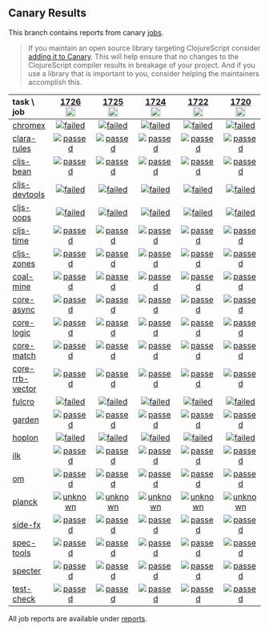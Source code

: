 ## Canary Results

This branch contains reports from canary [jobs](https://github.com/cljs-oss/canary/tree/jobs).

> If you maintain an open source library targeting ClojureScript consider [adding it to Canary](https://github.com/cljs-oss/canary/tree/master#how-to-participate). This will help ensure that no changes to the ClojureScript compiler results in breakage of your project. And if you use a library that is important to you, consider helping the maintainers accomplish this.

[//]: # (begin_overview_table)

| task \ job | <a href="reports/2021/03/23/job-001726-1.10.843-3fdaabed" title="job #1726&#xA;&#xA;job&#xA;&#xA;requested by BinaryAge Bot (@babot) on 2021-03-23T11:08:09Z">1726<br/><img width=20 height=20 src="https://avatars.githubusercontent.com/u/1476765?v=4&s=60"></a> | <a href="reports/2021/03/22/job-001725-1.10.843-3fdaabed" title="job #1725&#xA;&#xA;job&#xA;&#xA;requested by BinaryAge Bot (@babot) on 2021-03-22T11:08:18Z">1725<br/><img width=20 height=20 src="https://avatars.githubusercontent.com/u/1476765?v=4&s=60"></a> | <a href="reports/2021/03/21/job-001724-1.10.843-3fdaabed" title="job #1724&#xA;&#xA;job&#xA;&#xA;requested by BinaryAge Bot (@babot) on 2021-03-21T11:13:28Z">1724<br/><img width=20 height=20 src="https://avatars.githubusercontent.com/u/1476765?v=4&s=60"></a> | <a href="reports/2021/03/19/job-001722-1.10.843-3fdaabed" title="job #1722&#xA;&#xA;job&#xA;&#xA;requested by BinaryAge Bot (@babot) on 2021-03-19T11:10:19Z">1722<br/><img width=20 height=20 src="https://avatars.githubusercontent.com/u/1476765?v=4&s=60"></a> | <a href="reports/2021/03/17/job-001720-1.10.843-3fdaabed" title="job #1720&#xA;&#xA;job&#xA;&#xA;requested by BinaryAge Bot (@babot) on 2021-03-17T11:08:16Z">1720<br/><img width=20 height=20 src="https://avatars.githubusercontent.com/u/1476765?v=4&s=60"></a> | <a href="reports/2021/03/16/job-001719-1.10.839-a1fb2048" title="job #1719&#xA;&#xA;job&#xA;&#xA;requested by BinaryAge Bot (@babot) on 2021-03-16T11:08:22Z">1719<br/><img width=20 height=20 src="https://avatars.githubusercontent.com/u/1476765?v=4&s=60"></a> | <a href="reports/2021/03/15/job-001718-1.10.837-afbc4874" title="job #1718&#xA;&#xA;job&#xA;&#xA;requested by BinaryAge Bot (@babot) on 2021-03-15T11:08:03Z">1718<br/><img width=20 height=20 src="https://avatars.githubusercontent.com/u/1476765?v=4&s=60"></a> | <a href="reports/2021/03/14/job-001717-1.10.837-afbc4874" title="job #1717&#xA;&#xA;job&#xA;&#xA;requested by BinaryAge Bot (@babot) on 2021-03-14T11:08:11Z">1717<br/><img width=20 height=20 src="https://avatars.githubusercontent.com/u/1476765?v=4&s=60"></a> | <a href="reports/2021/03/13/job-001716-1.10.837-afbc4874" title="job #1716&#xA;&#xA;job&#xA;&#xA;requested by BinaryAge Bot (@babot) on 2021-03-13T11:08:12Z">1716<br/><img width=20 height=20 src="https://avatars.githubusercontent.com/u/1476765?v=4&s=60"></a> | <a href="reports/2021/03/12/job-001715-1.10.836-69b66374" title="job #1715&#xA;&#xA;job&#xA;&#xA;requested by BinaryAge Bot (@babot) on 2021-03-12T11:08:18Z">1715<br/><img width=20 height=20 src="https://avatars.githubusercontent.com/u/1476765?v=4&s=60"></a> |
| :--- | :---: | :---: | :---: | :---: | :---: | :---: | :---: | :---: | :---: | :---: |
| [chromex](https://github.com/binaryage/chromex) | <a href="reports/2021/03/23/job-001726-1.10.843-3fdaabed#-chromex"><img title="failed" src="http://box.binaryage.com/s-failed.svg"><a> | <a href="reports/2021/03/22/job-001725-1.10.843-3fdaabed#-chromex"><img title="failed" src="http://box.binaryage.com/s-failed.svg"><a> | <a href="reports/2021/03/21/job-001724-1.10.843-3fdaabed#-chromex"><img title="failed" src="http://box.binaryage.com/s-failed.svg"><a> | <a href="reports/2021/03/19/job-001722-1.10.843-3fdaabed#-chromex"><img title="failed" src="http://box.binaryage.com/s-failed.svg"><a> | <a href="reports/2021/03/17/job-001720-1.10.843-3fdaabed#-chromex"><img title="failed" src="http://box.binaryage.com/s-failed.svg"><a> | <a href="reports/2021/03/16/job-001719-1.10.839-a1fb2048#-chromex"><img title="failed" src="http://box.binaryage.com/s-failed.svg"><a> | <a href="reports/2021/03/15/job-001718-1.10.837-afbc4874#-chromex"><img title="failed" src="http://box.binaryage.com/s-failed.svg"><a> | <a href="reports/2021/03/14/job-001717-1.10.837-afbc4874#-chromex"><img title="failed" src="http://box.binaryage.com/s-failed.svg"><a> | <a href="reports/2021/03/13/job-001716-1.10.837-afbc4874#-chromex"><img title="failed" src="http://box.binaryage.com/s-failed.svg"><a> | <a href="reports/2021/03/12/job-001715-1.10.836-69b66374#-chromex"><img title="failed" src="http://box.binaryage.com/s-failed.svg"><a> |
| [clara-rules](https://github.com/cerner/clara-rules) | <a href="reports/2021/03/23/job-001726-1.10.843-3fdaabed#-clara-rules"><img title="passed" src="http://box.binaryage.com/s-passed.svg"><a> | <a href="reports/2021/03/22/job-001725-1.10.843-3fdaabed#-clara-rules"><img title="passed" src="http://box.binaryage.com/s-passed.svg"><a> | <a href="reports/2021/03/21/job-001724-1.10.843-3fdaabed#-clara-rules"><img title="passed" src="http://box.binaryage.com/s-passed.svg"><a> | <a href="reports/2021/03/19/job-001722-1.10.843-3fdaabed#-clara-rules"><img title="passed" src="http://box.binaryage.com/s-passed.svg"><a> | <a href="reports/2021/03/17/job-001720-1.10.843-3fdaabed#-clara-rules"><img title="passed" src="http://box.binaryage.com/s-passed.svg"><a> | <a href="reports/2021/03/16/job-001719-1.10.839-a1fb2048#-clara-rules"><img title="passed" src="http://box.binaryage.com/s-passed.svg"><a> | <a href="reports/2021/03/15/job-001718-1.10.837-afbc4874#-clara-rules"><img title="passed" src="http://box.binaryage.com/s-passed.svg"><a> | <a href="reports/2021/03/14/job-001717-1.10.837-afbc4874#-clara-rules"><img title="passed" src="http://box.binaryage.com/s-passed.svg"><a> | <a href="reports/2021/03/13/job-001716-1.10.837-afbc4874#-clara-rules"><img title="passed" src="http://box.binaryage.com/s-passed.svg"><a> | <a href="reports/2021/03/12/job-001715-1.10.836-69b66374#-clara-rules"><img title="passed" src="http://box.binaryage.com/s-passed.svg"><a> |
| [cljs-bean](https://github.com/mfikes/cljs-bean) | <a href="reports/2021/03/23/job-001726-1.10.843-3fdaabed#-cljs-bean"><img title="passed" src="http://box.binaryage.com/s-passed.svg"><a> | <a href="reports/2021/03/22/job-001725-1.10.843-3fdaabed#-cljs-bean"><img title="passed" src="http://box.binaryage.com/s-passed.svg"><a> | <a href="reports/2021/03/21/job-001724-1.10.843-3fdaabed#-cljs-bean"><img title="passed" src="http://box.binaryage.com/s-passed.svg"><a> | <a href="reports/2021/03/19/job-001722-1.10.843-3fdaabed#-cljs-bean"><img title="passed" src="http://box.binaryage.com/s-passed.svg"><a> | <a href="reports/2021/03/17/job-001720-1.10.843-3fdaabed#-cljs-bean"><img title="passed" src="http://box.binaryage.com/s-passed.svg"><a> | <a href="reports/2021/03/16/job-001719-1.10.839-a1fb2048#-cljs-bean"><img title="passed" src="http://box.binaryage.com/s-passed.svg"><a> | <a href="reports/2021/03/15/job-001718-1.10.837-afbc4874#-cljs-bean"><img title="passed" src="http://box.binaryage.com/s-passed.svg"><a> | <a href="reports/2021/03/14/job-001717-1.10.837-afbc4874#-cljs-bean"><img title="passed" src="http://box.binaryage.com/s-passed.svg"><a> | <a href="reports/2021/03/13/job-001716-1.10.837-afbc4874#-cljs-bean"><img title="passed" src="http://box.binaryage.com/s-passed.svg"><a> | <a href="reports/2021/03/12/job-001715-1.10.836-69b66374#-cljs-bean"><img title="passed" src="http://box.binaryage.com/s-passed.svg"><a> |
| [cljs-devtools](https://github.com/binaryage/cljs-devtools) | <a href="reports/2021/03/23/job-001726-1.10.843-3fdaabed#-cljs-devtools"><img title="failed" src="http://box.binaryage.com/s-failed.svg"><a> | <a href="reports/2021/03/22/job-001725-1.10.843-3fdaabed#-cljs-devtools"><img title="failed" src="http://box.binaryage.com/s-failed.svg"><a> | <a href="reports/2021/03/21/job-001724-1.10.843-3fdaabed#-cljs-devtools"><img title="failed" src="http://box.binaryage.com/s-failed.svg"><a> | <a href="reports/2021/03/19/job-001722-1.10.843-3fdaabed#-cljs-devtools"><img title="failed" src="http://box.binaryage.com/s-failed.svg"><a> | <a href="reports/2021/03/17/job-001720-1.10.843-3fdaabed#-cljs-devtools"><img title="failed" src="http://box.binaryage.com/s-failed.svg"><a> | <a href="reports/2021/03/16/job-001719-1.10.839-a1fb2048#-cljs-devtools"><img title="failed" src="http://box.binaryage.com/s-failed.svg"><a> | <a href="reports/2021/03/15/job-001718-1.10.837-afbc4874#-cljs-devtools"><img title="failed" src="http://box.binaryage.com/s-failed.svg"><a> | <a href="reports/2021/03/14/job-001717-1.10.837-afbc4874#-cljs-devtools"><img title="failed" src="http://box.binaryage.com/s-failed.svg"><a> | <a href="reports/2021/03/13/job-001716-1.10.837-afbc4874#-cljs-devtools"><img title="failed" src="http://box.binaryage.com/s-failed.svg"><a> | <a href="reports/2021/03/12/job-001715-1.10.836-69b66374#-cljs-devtools"><img title="failed" src="http://box.binaryage.com/s-failed.svg"><a> |
| [cljs-oops](https://github.com/binaryage/cljs-oops) | <a href="reports/2021/03/23/job-001726-1.10.843-3fdaabed#-cljs-oops"><img title="failed" src="http://box.binaryage.com/s-failed.svg"><a> | <a href="reports/2021/03/22/job-001725-1.10.843-3fdaabed#-cljs-oops"><img title="failed" src="http://box.binaryage.com/s-failed.svg"><a> | <a href="reports/2021/03/21/job-001724-1.10.843-3fdaabed#-cljs-oops"><img title="failed" src="http://box.binaryage.com/s-failed.svg"><a> | <a href="reports/2021/03/19/job-001722-1.10.843-3fdaabed#-cljs-oops"><img title="failed" src="http://box.binaryage.com/s-failed.svg"><a> | <a href="reports/2021/03/17/job-001720-1.10.843-3fdaabed#-cljs-oops"><img title="failed" src="http://box.binaryage.com/s-failed.svg"><a> | <a href="reports/2021/03/16/job-001719-1.10.839-a1fb2048#-cljs-oops"><img title="failed" src="http://box.binaryage.com/s-failed.svg"><a> | <a href="reports/2021/03/15/job-001718-1.10.837-afbc4874#-cljs-oops"><img title="failed" src="http://box.binaryage.com/s-failed.svg"><a> | <a href="reports/2021/03/14/job-001717-1.10.837-afbc4874#-cljs-oops"><img title="failed" src="http://box.binaryage.com/s-failed.svg"><a> | <a href="reports/2021/03/13/job-001716-1.10.837-afbc4874#-cljs-oops"><img title="failed" src="http://box.binaryage.com/s-failed.svg"><a> | <a href="reports/2021/03/12/job-001715-1.10.836-69b66374#-cljs-oops"><img title="failed" src="http://box.binaryage.com/s-failed.svg"><a> |
| [cljs-time](https://github.com/andrewmcveigh/cljs-time) | <a href="reports/2021/03/23/job-001726-1.10.843-3fdaabed#-cljs-time"><img title="passed" src="http://box.binaryage.com/s-passed.svg"><a> | <a href="reports/2021/03/22/job-001725-1.10.843-3fdaabed#-cljs-time"><img title="passed" src="http://box.binaryage.com/s-passed.svg"><a> | <a href="reports/2021/03/21/job-001724-1.10.843-3fdaabed#-cljs-time"><img title="passed" src="http://box.binaryage.com/s-passed.svg"><a> | <a href="reports/2021/03/19/job-001722-1.10.843-3fdaabed#-cljs-time"><img title="passed" src="http://box.binaryage.com/s-passed.svg"><a> | <a href="reports/2021/03/17/job-001720-1.10.843-3fdaabed#-cljs-time"><img title="passed" src="http://box.binaryage.com/s-passed.svg"><a> | <a href="reports/2021/03/16/job-001719-1.10.839-a1fb2048#-cljs-time"><img title="passed" src="http://box.binaryage.com/s-passed.svg"><a> | <a href="reports/2021/03/15/job-001718-1.10.837-afbc4874#-cljs-time"><img title="passed" src="http://box.binaryage.com/s-passed.svg"><a> | <a href="reports/2021/03/14/job-001717-1.10.837-afbc4874#-cljs-time"><img title="passed" src="http://box.binaryage.com/s-passed.svg"><a> | <a href="reports/2021/03/13/job-001716-1.10.837-afbc4874#-cljs-time"><img title="passed" src="http://box.binaryage.com/s-passed.svg"><a> | <a href="reports/2021/03/12/job-001715-1.10.836-69b66374#-cljs-time"><img title="passed" src="http://box.binaryage.com/s-passed.svg"><a> |
| [cljs-zones](https://github.com/binaryage/cljs-zones) | <a href="reports/2021/03/23/job-001726-1.10.843-3fdaabed#-cljs-zones"><img title="passed" src="http://box.binaryage.com/s-passed.svg"><a> | <a href="reports/2021/03/22/job-001725-1.10.843-3fdaabed#-cljs-zones"><img title="passed" src="http://box.binaryage.com/s-passed.svg"><a> | <a href="reports/2021/03/21/job-001724-1.10.843-3fdaabed#-cljs-zones"><img title="passed" src="http://box.binaryage.com/s-passed.svg"><a> | <a href="reports/2021/03/19/job-001722-1.10.843-3fdaabed#-cljs-zones"><img title="passed" src="http://box.binaryage.com/s-passed.svg"><a> | <a href="reports/2021/03/17/job-001720-1.10.843-3fdaabed#-cljs-zones"><img title="passed" src="http://box.binaryage.com/s-passed.svg"><a> | <a href="reports/2021/03/16/job-001719-1.10.839-a1fb2048#-cljs-zones"><img title="passed" src="http://box.binaryage.com/s-passed.svg"><a> | <a href="reports/2021/03/15/job-001718-1.10.837-afbc4874#-cljs-zones"><img title="passed" src="http://box.binaryage.com/s-passed.svg"><a> | <a href="reports/2021/03/14/job-001717-1.10.837-afbc4874#-cljs-zones"><img title="passed" src="http://box.binaryage.com/s-passed.svg"><a> | <a href="reports/2021/03/13/job-001716-1.10.837-afbc4874#-cljs-zones"><img title="passed" src="http://box.binaryage.com/s-passed.svg"><a> | <a href="reports/2021/03/12/job-001715-1.10.836-69b66374#-cljs-zones"><img title="passed" src="http://box.binaryage.com/s-passed.svg"><a> |
| [coal-mine](https://github.com/mfikes/coal-mine) | <a href="reports/2021/03/23/job-001726-1.10.843-3fdaabed#-coal-mine"><img title="passed" src="http://box.binaryage.com/s-passed.svg"><a> | <a href="reports/2021/03/22/job-001725-1.10.843-3fdaabed#-coal-mine"><img title="passed" src="http://box.binaryage.com/s-passed.svg"><a> | <a href="reports/2021/03/21/job-001724-1.10.843-3fdaabed#-coal-mine"><img title="passed" src="http://box.binaryage.com/s-passed.svg"><a> | <a href="reports/2021/03/19/job-001722-1.10.843-3fdaabed#-coal-mine"><img title="passed" src="http://box.binaryage.com/s-passed.svg"><a> | <a href="reports/2021/03/17/job-001720-1.10.843-3fdaabed#-coal-mine"><img title="passed" src="http://box.binaryage.com/s-passed.svg"><a> | <a href="reports/2021/03/16/job-001719-1.10.839-a1fb2048#-coal-mine"><img title="passed" src="http://box.binaryage.com/s-passed.svg"><a> | <a href="reports/2021/03/15/job-001718-1.10.837-afbc4874#-coal-mine"><img title="passed" src="http://box.binaryage.com/s-passed.svg"><a> | <a href="reports/2021/03/14/job-001717-1.10.837-afbc4874#-coal-mine"><img title="passed" src="http://box.binaryage.com/s-passed.svg"><a> | <a href="reports/2021/03/13/job-001716-1.10.837-afbc4874#-coal-mine"><img title="passed" src="http://box.binaryage.com/s-passed.svg"><a> | <a href="reports/2021/03/12/job-001715-1.10.836-69b66374#-coal-mine"><img title="passed" src="http://box.binaryage.com/s-passed.svg"><a> |
| [core-async](https://github.com/clojure/core.async) | <a href="reports/2021/03/23/job-001726-1.10.843-3fdaabed#-core-async"><img title="passed" src="http://box.binaryage.com/s-passed.svg"><a> | <a href="reports/2021/03/22/job-001725-1.10.843-3fdaabed#-core-async"><img title="passed" src="http://box.binaryage.com/s-passed.svg"><a> | <a href="reports/2021/03/21/job-001724-1.10.843-3fdaabed#-core-async"><img title="passed" src="http://box.binaryage.com/s-passed.svg"><a> | <a href="reports/2021/03/19/job-001722-1.10.843-3fdaabed#-core-async"><img title="passed" src="http://box.binaryage.com/s-passed.svg"><a> | <a href="reports/2021/03/17/job-001720-1.10.843-3fdaabed#-core-async"><img title="passed" src="http://box.binaryage.com/s-passed.svg"><a> | <a href="reports/2021/03/16/job-001719-1.10.839-a1fb2048#-core-async"><img title="passed" src="http://box.binaryage.com/s-passed.svg"><a> | <a href="reports/2021/03/15/job-001718-1.10.837-afbc4874#-core-async"><img title="passed" src="http://box.binaryage.com/s-passed.svg"><a> | <a href="reports/2021/03/14/job-001717-1.10.837-afbc4874#-core-async"><img title="passed" src="http://box.binaryage.com/s-passed.svg"><a> | <a href="reports/2021/03/13/job-001716-1.10.837-afbc4874#-core-async"><img title="passed" src="http://box.binaryage.com/s-passed.svg"><a> | <a href="reports/2021/03/12/job-001715-1.10.836-69b66374#-core-async"><img title="passed" src="http://box.binaryage.com/s-passed.svg"><a> |
| [core-logic](https://github.com/clojure/core.logic) | <a href="reports/2021/03/23/job-001726-1.10.843-3fdaabed#-core-logic"><img title="passed" src="http://box.binaryage.com/s-passed.svg"><a> | <a href="reports/2021/03/22/job-001725-1.10.843-3fdaabed#-core-logic"><img title="passed" src="http://box.binaryage.com/s-passed.svg"><a> | <a href="reports/2021/03/21/job-001724-1.10.843-3fdaabed#-core-logic"><img title="passed" src="http://box.binaryage.com/s-passed.svg"><a> | <a href="reports/2021/03/19/job-001722-1.10.843-3fdaabed#-core-logic"><img title="passed" src="http://box.binaryage.com/s-passed.svg"><a> | <a href="reports/2021/03/17/job-001720-1.10.843-3fdaabed#-core-logic"><img title="passed" src="http://box.binaryage.com/s-passed.svg"><a> | <a href="reports/2021/03/16/job-001719-1.10.839-a1fb2048#-core-logic"><img title="passed" src="http://box.binaryage.com/s-passed.svg"><a> | <a href="reports/2021/03/15/job-001718-1.10.837-afbc4874#-core-logic"><img title="passed" src="http://box.binaryage.com/s-passed.svg"><a> | <a href="reports/2021/03/14/job-001717-1.10.837-afbc4874#-core-logic"><img title="passed" src="http://box.binaryage.com/s-passed.svg"><a> | <a href="reports/2021/03/13/job-001716-1.10.837-afbc4874#-core-logic"><img title="passed" src="http://box.binaryage.com/s-passed.svg"><a> | <a href="reports/2021/03/12/job-001715-1.10.836-69b66374#-core-logic"><img title="passed" src="http://box.binaryage.com/s-passed.svg"><a> |
| [core-match](https://github.com/clojure/core.match) | <a href="reports/2021/03/23/job-001726-1.10.843-3fdaabed#-core-match"><img title="passed" src="http://box.binaryage.com/s-passed.svg"><a> | <a href="reports/2021/03/22/job-001725-1.10.843-3fdaabed#-core-match"><img title="passed" src="http://box.binaryage.com/s-passed.svg"><a> | <a href="reports/2021/03/21/job-001724-1.10.843-3fdaabed#-core-match"><img title="passed" src="http://box.binaryage.com/s-passed.svg"><a> | <a href="reports/2021/03/19/job-001722-1.10.843-3fdaabed#-core-match"><img title="passed" src="http://box.binaryage.com/s-passed.svg"><a> | <a href="reports/2021/03/17/job-001720-1.10.843-3fdaabed#-core-match"><img title="passed" src="http://box.binaryage.com/s-passed.svg"><a> | <a href="reports/2021/03/16/job-001719-1.10.839-a1fb2048#-core-match"><img title="passed" src="http://box.binaryage.com/s-passed.svg"><a> | <a href="reports/2021/03/15/job-001718-1.10.837-afbc4874#-core-match"><img title="passed" src="http://box.binaryage.com/s-passed.svg"><a> | <a href="reports/2021/03/14/job-001717-1.10.837-afbc4874#-core-match"><img title="passed" src="http://box.binaryage.com/s-passed.svg"><a> | <a href="reports/2021/03/13/job-001716-1.10.837-afbc4874#-core-match"><img title="passed" src="http://box.binaryage.com/s-passed.svg"><a> | <a href="reports/2021/03/12/job-001715-1.10.836-69b66374#-core-match"><img title="passed" src="http://box.binaryage.com/s-passed.svg"><a> |
| [core-rrb-vector](https://github.com/clojure/core.rrb-vector) | <a href="reports/2021/03/23/job-001726-1.10.843-3fdaabed#-core-rrb-vector"><img title="passed" src="http://box.binaryage.com/s-passed.svg"><a> | <a href="reports/2021/03/22/job-001725-1.10.843-3fdaabed#-core-rrb-vector"><img title="passed" src="http://box.binaryage.com/s-passed.svg"><a> | <a href="reports/2021/03/21/job-001724-1.10.843-3fdaabed#-core-rrb-vector"><img title="passed" src="http://box.binaryage.com/s-passed.svg"><a> | <a href="reports/2021/03/19/job-001722-1.10.843-3fdaabed#-core-rrb-vector"><img title="passed" src="http://box.binaryage.com/s-passed.svg"><a> | <a href="reports/2021/03/17/job-001720-1.10.843-3fdaabed#-core-rrb-vector"><img title="passed" src="http://box.binaryage.com/s-passed.svg"><a> | <a href="reports/2021/03/16/job-001719-1.10.839-a1fb2048#-core-rrb-vector"><img title="passed" src="http://box.binaryage.com/s-passed.svg"><a> | <a href="reports/2021/03/15/job-001718-1.10.837-afbc4874#-core-rrb-vector"><img title="passed" src="http://box.binaryage.com/s-passed.svg"><a> | <a href="reports/2021/03/14/job-001717-1.10.837-afbc4874#-core-rrb-vector"><img title="passed" src="http://box.binaryage.com/s-passed.svg"><a> | <a href="reports/2021/03/13/job-001716-1.10.837-afbc4874#-core-rrb-vector"><img title="passed" src="http://box.binaryage.com/s-passed.svg"><a> | <a href="reports/2021/03/12/job-001715-1.10.836-69b66374#-core-rrb-vector"><img title="passed" src="http://box.binaryage.com/s-passed.svg"><a> |
| [fulcro](https://github.com/fulcrologic/fulcro) | <a href="reports/2021/03/23/job-001726-1.10.843-3fdaabed#-fulcro"><img title="failed" src="http://box.binaryage.com/s-failed.svg"><a> | <a href="reports/2021/03/22/job-001725-1.10.843-3fdaabed#-fulcro"><img title="failed" src="http://box.binaryage.com/s-failed.svg"><a> | <a href="reports/2021/03/21/job-001724-1.10.843-3fdaabed#-fulcro"><img title="failed" src="http://box.binaryage.com/s-failed.svg"><a> | <a href="reports/2021/03/19/job-001722-1.10.843-3fdaabed#-fulcro"><img title="failed" src="http://box.binaryage.com/s-failed.svg"><a> | <a href="reports/2021/03/17/job-001720-1.10.843-3fdaabed#-fulcro"><img title="failed" src="http://box.binaryage.com/s-failed.svg"><a> | <a href="reports/2021/03/16/job-001719-1.10.839-a1fb2048#-fulcro"><img title="failed" src="http://box.binaryage.com/s-failed.svg"><a> | <a href="reports/2021/03/15/job-001718-1.10.837-afbc4874#-fulcro"><img title="failed" src="http://box.binaryage.com/s-failed.svg"><a> | <a href="reports/2021/03/14/job-001717-1.10.837-afbc4874#-fulcro"><img title="failed" src="http://box.binaryage.com/s-failed.svg"><a> | <a href="reports/2021/03/13/job-001716-1.10.837-afbc4874#-fulcro"><img title="failed" src="http://box.binaryage.com/s-failed.svg"><a> | <a href="reports/2021/03/12/job-001715-1.10.836-69b66374#-fulcro"><img title="failed" src="http://box.binaryage.com/s-failed.svg"><a> |
| [garden](https://github.com/noprompt/garden) | <a href="reports/2021/03/23/job-001726-1.10.843-3fdaabed#-garden"><img title="passed" src="http://box.binaryage.com/s-passed.svg"><a> | <a href="reports/2021/03/22/job-001725-1.10.843-3fdaabed#-garden"><img title="passed" src="http://box.binaryage.com/s-passed.svg"><a> | <a href="reports/2021/03/21/job-001724-1.10.843-3fdaabed#-garden"><img title="passed" src="http://box.binaryage.com/s-passed.svg"><a> | <a href="reports/2021/03/19/job-001722-1.10.843-3fdaabed#-garden"><img title="passed" src="http://box.binaryage.com/s-passed.svg"><a> | <a href="reports/2021/03/17/job-001720-1.10.843-3fdaabed#-garden"><img title="passed" src="http://box.binaryage.com/s-passed.svg"><a> | <a href="reports/2021/03/16/job-001719-1.10.839-a1fb2048#-garden"><img title="passed" src="http://box.binaryage.com/s-passed.svg"><a> | <a href="reports/2021/03/15/job-001718-1.10.837-afbc4874#-garden"><img title="passed" src="http://box.binaryage.com/s-passed.svg"><a> | <a href="reports/2021/03/14/job-001717-1.10.837-afbc4874#-garden"><img title="passed" src="http://box.binaryage.com/s-passed.svg"><a> | <a href="reports/2021/03/13/job-001716-1.10.837-afbc4874#-garden"><img title="passed" src="http://box.binaryage.com/s-passed.svg"><a> | <a href="reports/2021/03/12/job-001715-1.10.836-69b66374#-garden"><img title="passed" src="http://box.binaryage.com/s-passed.svg"><a> |
| [hoplon](https://github.com/hoplon/hoplon) | <a href="reports/2021/03/23/job-001726-1.10.843-3fdaabed#-hoplon"><img title="failed" src="http://box.binaryage.com/s-failed.svg"><a> | <a href="reports/2021/03/22/job-001725-1.10.843-3fdaabed#-hoplon"><img title="failed" src="http://box.binaryage.com/s-failed.svg"><a> | <a href="reports/2021/03/21/job-001724-1.10.843-3fdaabed#-hoplon"><img title="failed" src="http://box.binaryage.com/s-failed.svg"><a> | <a href="reports/2021/03/19/job-001722-1.10.843-3fdaabed#-hoplon"><img title="failed" src="http://box.binaryage.com/s-failed.svg"><a> | <a href="reports/2021/03/17/job-001720-1.10.843-3fdaabed#-hoplon"><img title="failed" src="http://box.binaryage.com/s-failed.svg"><a> | <a href="reports/2021/03/16/job-001719-1.10.839-a1fb2048#-hoplon"><img title="failed" src="http://box.binaryage.com/s-failed.svg"><a> | <a href="reports/2021/03/15/job-001718-1.10.837-afbc4874#-hoplon"><img title="failed" src="http://box.binaryage.com/s-failed.svg"><a> | <a href="reports/2021/03/14/job-001717-1.10.837-afbc4874#-hoplon"><img title="failed" src="http://box.binaryage.com/s-failed.svg"><a> | <a href="reports/2021/03/13/job-001716-1.10.837-afbc4874#-hoplon"><img title="failed" src="http://box.binaryage.com/s-failed.svg"><a> | <a href="reports/2021/03/12/job-001715-1.10.836-69b66374#-hoplon"><img title="failed" src="http://box.binaryage.com/s-failed.svg"><a> |
| [ilk](https://github.com/mfikes/ilk) | <a href="reports/2021/03/23/job-001726-1.10.843-3fdaabed#-ilk"><img title="passed" src="http://box.binaryage.com/s-passed.svg"><a> | <a href="reports/2021/03/22/job-001725-1.10.843-3fdaabed#-ilk"><img title="passed" src="http://box.binaryage.com/s-passed.svg"><a> | <a href="reports/2021/03/21/job-001724-1.10.843-3fdaabed#-ilk"><img title="passed" src="http://box.binaryage.com/s-passed.svg"><a> | <a href="reports/2021/03/19/job-001722-1.10.843-3fdaabed#-ilk"><img title="passed" src="http://box.binaryage.com/s-passed.svg"><a> | <a href="reports/2021/03/17/job-001720-1.10.843-3fdaabed#-ilk"><img title="passed" src="http://box.binaryage.com/s-passed.svg"><a> | <a href="reports/2021/03/16/job-001719-1.10.839-a1fb2048#-ilk"><img title="passed" src="http://box.binaryage.com/s-passed.svg"><a> | <a href="reports/2021/03/15/job-001718-1.10.837-afbc4874#-ilk"><img title="passed" src="http://box.binaryage.com/s-passed.svg"><a> | <a href="reports/2021/03/14/job-001717-1.10.837-afbc4874#-ilk"><img title="passed" src="http://box.binaryage.com/s-passed.svg"><a> | <a href="reports/2021/03/13/job-001716-1.10.837-afbc4874#-ilk"><img title="passed" src="http://box.binaryage.com/s-passed.svg"><a> | <a href="reports/2021/03/12/job-001715-1.10.836-69b66374#-ilk"><img title="passed" src="http://box.binaryage.com/s-passed.svg"><a> |
| [om](https://github.com/omcljs/om) | <a href="reports/2021/03/23/job-001726-1.10.843-3fdaabed#-om"><img title="passed" src="http://box.binaryage.com/s-passed.svg"><a> | <a href="reports/2021/03/22/job-001725-1.10.843-3fdaabed#-om"><img title="passed" src="http://box.binaryage.com/s-passed.svg"><a> | <a href="reports/2021/03/21/job-001724-1.10.843-3fdaabed#-om"><img title="passed" src="http://box.binaryage.com/s-passed.svg"><a> | <a href="reports/2021/03/19/job-001722-1.10.843-3fdaabed#-om"><img title="passed" src="http://box.binaryage.com/s-passed.svg"><a> | <a href="reports/2021/03/17/job-001720-1.10.843-3fdaabed#-om"><img title="passed" src="http://box.binaryage.com/s-passed.svg"><a> | <a href="reports/2021/03/16/job-001719-1.10.839-a1fb2048#-om"><img title="passed" src="http://box.binaryage.com/s-passed.svg"><a> | <a href="reports/2021/03/15/job-001718-1.10.837-afbc4874#-om"><img title="passed" src="http://box.binaryage.com/s-passed.svg"><a> | <a href="reports/2021/03/14/job-001717-1.10.837-afbc4874#-om"><img title="passed" src="http://box.binaryage.com/s-passed.svg"><a> | <a href="reports/2021/03/13/job-001716-1.10.837-afbc4874#-om"><img title="passed" src="http://box.binaryage.com/s-passed.svg"><a> | <a href="reports/2021/03/12/job-001715-1.10.836-69b66374#-om"><img title="passed" src="http://box.binaryage.com/s-passed.svg"><a> |
| [planck](https://github.com/planck-repl/planck) | <a href="reports/2021/03/23/job-001726-1.10.843-3fdaabed#-planck"><img title="unknown" src="http://box.binaryage.com/s-unknown.svg"><a> | <a href="reports/2021/03/22/job-001725-1.10.843-3fdaabed#-planck"><img title="unknown" src="http://box.binaryage.com/s-unknown.svg"><a> | <a href="reports/2021/03/21/job-001724-1.10.843-3fdaabed#-planck"><img title="unknown" src="http://box.binaryage.com/s-unknown.svg"><a> | <a href="reports/2021/03/19/job-001722-1.10.843-3fdaabed#-planck"><img title="unknown" src="http://box.binaryage.com/s-unknown.svg"><a> | <a href="reports/2021/03/17/job-001720-1.10.843-3fdaabed#-planck"><img title="unknown" src="http://box.binaryage.com/s-unknown.svg"><a> | <a href="reports/2021/03/16/job-001719-1.10.839-a1fb2048#-planck"><img title="unknown" src="http://box.binaryage.com/s-unknown.svg"><a> | <a href="reports/2021/03/15/job-001718-1.10.837-afbc4874#-planck"><img title="unknown" src="http://box.binaryage.com/s-unknown.svg"><a> | <a href="reports/2021/03/14/job-001717-1.10.837-afbc4874#-planck"><img title="unknown" src="http://box.binaryage.com/s-unknown.svg"><a> | <a href="reports/2021/03/13/job-001716-1.10.837-afbc4874#-planck"><img title="unknown" src="http://box.binaryage.com/s-unknown.svg"><a> | <a href="reports/2021/03/12/job-001715-1.10.836-69b66374#-planck"><img title="unknown" src="http://box.binaryage.com/s-unknown.svg"><a> |
| [side-fx](https://github.com/cljsrn/side-fx) | <a href="reports/2021/03/23/job-001726-1.10.843-3fdaabed#-side-fx"><img title="passed" src="http://box.binaryage.com/s-passed.svg"><a> | <a href="reports/2021/03/22/job-001725-1.10.843-3fdaabed#-side-fx"><img title="passed" src="http://box.binaryage.com/s-passed.svg"><a> | <a href="reports/2021/03/21/job-001724-1.10.843-3fdaabed#-side-fx"><img title="passed" src="http://box.binaryage.com/s-passed.svg"><a> | <a href="reports/2021/03/19/job-001722-1.10.843-3fdaabed#-side-fx"><img title="passed" src="http://box.binaryage.com/s-passed.svg"><a> | <a href="reports/2021/03/17/job-001720-1.10.843-3fdaabed#-side-fx"><img title="passed" src="http://box.binaryage.com/s-passed.svg"><a> | <a href="reports/2021/03/16/job-001719-1.10.839-a1fb2048#-side-fx"><img title="passed" src="http://box.binaryage.com/s-passed.svg"><a> | <a href="reports/2021/03/15/job-001718-1.10.837-afbc4874#-side-fx"><img title="passed" src="http://box.binaryage.com/s-passed.svg"><a> | <a href="reports/2021/03/14/job-001717-1.10.837-afbc4874#-side-fx"><img title="passed" src="http://box.binaryage.com/s-passed.svg"><a> | <a href="reports/2021/03/13/job-001716-1.10.837-afbc4874#-side-fx"><img title="passed" src="http://box.binaryage.com/s-passed.svg"><a> | <a href="reports/2021/03/12/job-001715-1.10.836-69b66374#-side-fx"><img title="passed" src="http://box.binaryage.com/s-passed.svg"><a> |
| [spec-tools](https://github.com/metosin/spec-tools) | <a href="reports/2021/03/23/job-001726-1.10.843-3fdaabed#-spec-tools"><img title="passed" src="http://box.binaryage.com/s-passed.svg"><a> | <a href="reports/2021/03/22/job-001725-1.10.843-3fdaabed#-spec-tools"><img title="passed" src="http://box.binaryage.com/s-passed.svg"><a> | <a href="reports/2021/03/21/job-001724-1.10.843-3fdaabed#-spec-tools"><img title="passed" src="http://box.binaryage.com/s-passed.svg"><a> | <a href="reports/2021/03/19/job-001722-1.10.843-3fdaabed#-spec-tools"><img title="passed" src="http://box.binaryage.com/s-passed.svg"><a> | <a href="reports/2021/03/17/job-001720-1.10.843-3fdaabed#-spec-tools"><img title="passed" src="http://box.binaryage.com/s-passed.svg"><a> | <a href="reports/2021/03/16/job-001719-1.10.839-a1fb2048#-spec-tools"><img title="passed" src="http://box.binaryage.com/s-passed.svg"><a> | <a href="reports/2021/03/15/job-001718-1.10.837-afbc4874#-spec-tools"><img title="passed" src="http://box.binaryage.com/s-passed.svg"><a> | <a href="reports/2021/03/14/job-001717-1.10.837-afbc4874#-spec-tools"><img title="passed" src="http://box.binaryage.com/s-passed.svg"><a> | <a href="reports/2021/03/13/job-001716-1.10.837-afbc4874#-spec-tools"><img title="passed" src="http://box.binaryage.com/s-passed.svg"><a> | <a href="reports/2021/03/12/job-001715-1.10.836-69b66374#-spec-tools"><img title="passed" src="http://box.binaryage.com/s-passed.svg"><a> |
| [specter](https://github.com/nathanmarz/specter) | <a href="reports/2021/03/23/job-001726-1.10.843-3fdaabed#-specter"><img title="passed" src="http://box.binaryage.com/s-passed.svg"><a> | <a href="reports/2021/03/22/job-001725-1.10.843-3fdaabed#-specter"><img title="passed" src="http://box.binaryage.com/s-passed.svg"><a> | <a href="reports/2021/03/21/job-001724-1.10.843-3fdaabed#-specter"><img title="passed" src="http://box.binaryage.com/s-passed.svg"><a> | <a href="reports/2021/03/19/job-001722-1.10.843-3fdaabed#-specter"><img title="passed" src="http://box.binaryage.com/s-passed.svg"><a> | <a href="reports/2021/03/17/job-001720-1.10.843-3fdaabed#-specter"><img title="passed" src="http://box.binaryage.com/s-passed.svg"><a> | <a href="reports/2021/03/16/job-001719-1.10.839-a1fb2048#-specter"><img title="passed" src="http://box.binaryage.com/s-passed.svg"><a> | <a href="reports/2021/03/15/job-001718-1.10.837-afbc4874#-specter"><img title="passed" src="http://box.binaryage.com/s-passed.svg"><a> | <a href="reports/2021/03/14/job-001717-1.10.837-afbc4874#-specter"><img title="passed" src="http://box.binaryage.com/s-passed.svg"><a> | <a href="reports/2021/03/13/job-001716-1.10.837-afbc4874#-specter"><img title="passed" src="http://box.binaryage.com/s-passed.svg"><a> | <a href="reports/2021/03/12/job-001715-1.10.836-69b66374#-specter"><img title="passed" src="http://box.binaryage.com/s-passed.svg"><a> |
| [test-check](https://github.com/clojure/test.check) | <a href="reports/2021/03/23/job-001726-1.10.843-3fdaabed#-test-check"><img title="passed" src="http://box.binaryage.com/s-passed.svg"><a> | <a href="reports/2021/03/22/job-001725-1.10.843-3fdaabed#-test-check"><img title="passed" src="http://box.binaryage.com/s-passed.svg"><a> | <a href="reports/2021/03/21/job-001724-1.10.843-3fdaabed#-test-check"><img title="passed" src="http://box.binaryage.com/s-passed.svg"><a> | <a href="reports/2021/03/19/job-001722-1.10.843-3fdaabed#-test-check"><img title="passed" src="http://box.binaryage.com/s-passed.svg"><a> | <a href="reports/2021/03/17/job-001720-1.10.843-3fdaabed#-test-check"><img title="passed" src="http://box.binaryage.com/s-passed.svg"><a> | <a href="reports/2021/03/16/job-001719-1.10.839-a1fb2048#-test-check"><img title="passed" src="http://box.binaryage.com/s-passed.svg"><a> | <a href="reports/2021/03/15/job-001718-1.10.837-afbc4874#-test-check"><img title="passed" src="http://box.binaryage.com/s-passed.svg"><a> | <a href="reports/2021/03/14/job-001717-1.10.837-afbc4874#-test-check"><img title="passed" src="http://box.binaryage.com/s-passed.svg"><a> | <a href="reports/2021/03/13/job-001716-1.10.837-afbc4874#-test-check"><img title="passed" src="http://box.binaryage.com/s-passed.svg"><a> | <a href="reports/2021/03/12/job-001715-1.10.836-69b66374#-test-check"><img title="passed" src="http://box.binaryage.com/s-passed.svg"><a> |

[//]: # (end_overview_table)

All job reports are available under [reports](reports).
